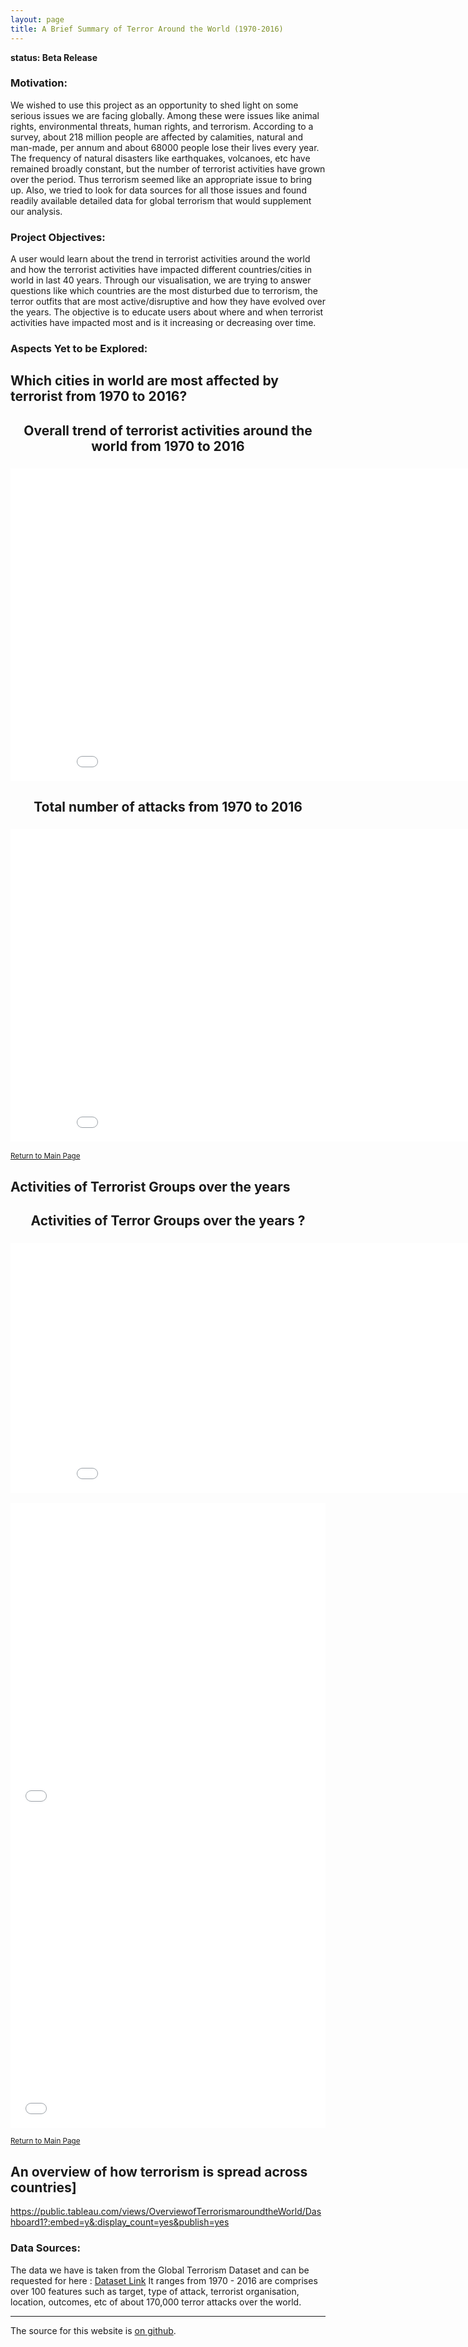 ```yaml
---
layout: page
title: A Brief Summary of Terror Around the World (1970-2016)
---
```


**status: Beta Release**

### Motivation:

We wished to use this project as an opportunity to shed light on some serious issues we are facing globally. Among these were issues like animal rights, environmental threats, human rights, and terrorism. According to a survey, about 218 million people are affected by calamities, natural and man-made, per annum and about 68000 people lose their lives every year. The frequency of natural disasters like earthquakes, volcanoes, etc have remained broadly constant, but the number of terrorist activities have grown over the period. Thus terrorism seemed like an appropriate issue to bring up. Also, we tried to look for data sources for all those issues and found readily available detailed data for global terrorism that would supplement our analysis.

### Project Objectives:

A user would learn about the trend in terrorist activities around the world and how the terrorist activities have impacted different countries/cities in world in last 40 years. Through our visualisation, we are trying to answer questions like which countries are the most disturbed due to terrorism, the terror outfits that are most active/disruptive and how they have evolved over the years. The objective is to educate users about where and when terrorist activities have impacted most and is it increasing or decreasing over time.


### Aspects Yet to be Explored:

## Which cities in world are most affected by terrorist from 1970 to 2016?
<html lang="en">
<head>
    <meta charset="UTF-8">
    <title>Where ?</title>
</head>
<body>


<h2 align="center"> Overall trend of terrorist activities around the world from 1970 to 2016 </h2>

<h3 style="text-align:center;">
<iframe align="middle" width="900" height="500" frameborder="0" scrolling="no" src="//plot.ly/~groverpr/14.embed"></iframe>
</h3>

<h2 align="center"> Total number of attacks from 1970 to 2016 </h2>

<h3 style="text-align:center;">
<iframe align="middle" width="900" height="500" frameborder="0" scrolling="no" src="//plot.ly/~groverpr/2.embed"></iframe>
</h3>

<body>
      <footer>
        <p><small>
  <!-- start of Karl's footer; modify this part -->
          <a href="https://neerjad.github.io/global-terrorism-analysis/"> Return to Main Page</a>
  <!-- end of Karl's footer; modify this part -->
        </small></p>
      </footer>
  </body>
</html>


<style>
.center {
    display: block;
    margin-left: auto;
    margin-right: auto;
    width: 50%;
}
</style>


## Activities of Terrorist Groups over the years 

<!DOCTYPE html>
<html lang="en">
<head>
    <meta charset="UTF-8">
    <title>Where ?</title>
<head>
<style>

.column {
    float: left;
    width: 50%;
}

/* Clearfix (clear floats) */
.row::after {
    content: "";
    clear: both;
    display: table;
}
</style>
</head>
<body>


<h2 align="center"> Activities of Terror Groups over the years ? </h2>

<h3 style="text-align:center;" >
<iframe width="900" height="400" frameborder="0" scrolling="yes" src="//plot.ly/~groverpr/15.embed"></iframe>

</h3>

<div class="row">
  <div class="column">
  <iframe width="600" height="500" frameborder="0" scrolling="yes" src="//plot.ly/~groverpr/17.embed"></iframe>
  </div>
  <div class="column">
 <iframe width="600" height="500" frameborder="0" scrolling="yes" src="//plot.ly/~groverpr/19.embed"></iframe> 
 </div>
</div>



<body>
      <footer>
        <p><small>
  <!-- start of Karl's footer; modify this part -->
          <a href="https://neerjad.github.io/global-terrorism-analysis/"> Return to Main Page</a>
  <!-- end of Karl's footer; modify this part -->
        </small></p>
      </footer>
  </body>
</html>


<style>
.center {
    display: block;
    margin-left: auto;
    margin-right: auto;
    width: 50%;
}
</style>




## An overview of how terrorism is spread across countries]
https://public.tableau.com/views/OverviewofTerrorismaroundtheWorld/Dashboard1?:embed=y&:display_count=yes&publish=yes


### Data Sources:

The data we have is taken from the Global Terrorism Dataset and can be requested for here : [Dataset Link](http://start.umd.edu/gtd/contact/) It ranges from 1970 - 2016 are comprises over 100 features such as target, type of attack, terrorist organisation, location, outcomes, etc of about 170,000 terror attacks over the world.

---

The source for this website is [on github](https://neerjad.github.io/global-terrorism-analysis/).
